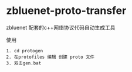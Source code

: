 # zbluenet-proto-transfer
zbluenet 配套的c++网络协议代码自动生成工具

使用

```shell
1. cd protogen
2. 在protofiles 编辑 创建 proto 文件
3. 双击gen.bat
```
